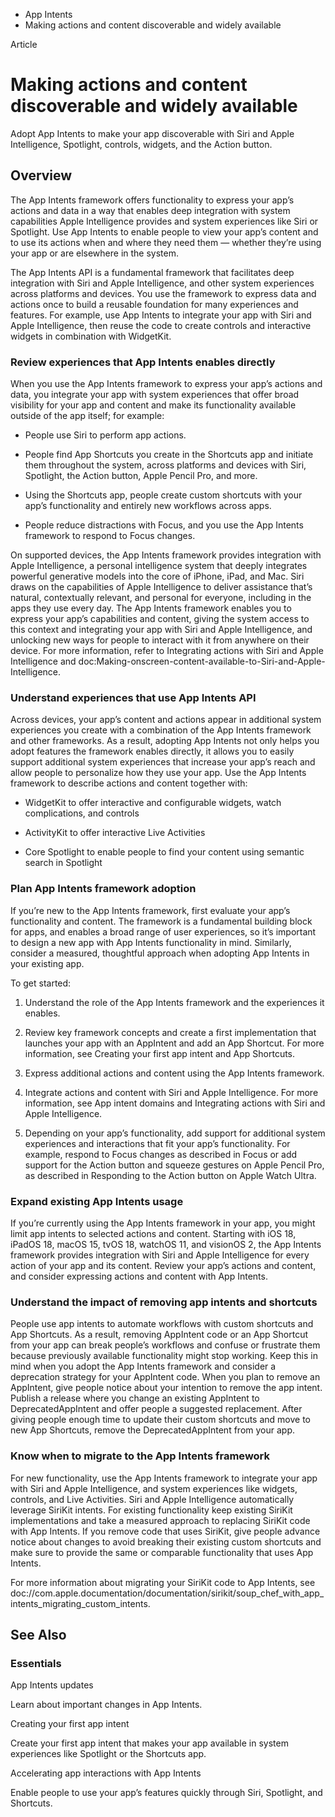 

- App Intents
-  Making actions and content discoverable and widely available 

Article

# Making actions and content discoverable and widely available

Adopt App Intents to make your app discoverable with Siri and Apple Intelligence, Spotlight, controls, widgets, and the Action button.

## Overview

The App Intents framework offers functionality to express your app’s actions and data in a way that enables deep integration with system capabilities Apple Intelligence provides and system experiences like Siri or Spotlight. Use App Intents to enable people to view your app’s content and to use its actions when and where they need them — whether they’re using your app or are elsewhere in the system.

The App Intents API is a fundamental framework that facilitates deep integration with Siri and Apple Intelligence, and other system experiences across platforms and devices. You use the framework to express data and actions once to build a reusable foundation for many experiences and features. For example, use App Intents to integrate your app with Siri and Apple Intelligence, then reuse the code to create controls and interactive widgets in combination with WidgetKit.

### Review experiences that App Intents enables directly

When you use the App Intents framework to express your app’s actions and data, you integrate your app with system experiences that offer broad visibility for your app and content and make its functionality available outside of the app itself; for example:

- People use Siri to perform app actions.

- People find App Shortcuts you create in the Shortcuts app and initiate them throughout the system, across platforms and devices with Siri, Spotlight, the Action button, Apple Pencil Pro, and more.

- Using the Shortcuts app, people create custom shortcuts with your app’s functionality and entirely new workflows across apps.

- People reduce distractions with Focus, and you use the App Intents framework to respond to Focus changes.

On supported devices, the App Intents framework provides integration with Apple Intelligence, a personal intelligence system that deeply integrates powerful generative models into the core of iPhone, iPad, and Mac. Siri draws on the capabilities of Apple Intelligence to deliver assistance that’s natural, contextually relevant, and personal for everyone, including in the apps they use every day. The App Intents framework enables you to express your app’s capabilities and content, giving the system access to this context and integrating your app with Siri and Apple Intelligence, and unlocking new ways for people to interact with it from anywhere on their device. For more information, refer to Integrating actions with Siri and Apple Intelligence and doc:Making-onscreen-content-available-to-Siri-and-Apple-Intelligence.

### Understand experiences that use App Intents API

Across devices, your app’s content and actions appear in additional system experiences you create with a combination of the App Intents framework and other frameworks. As a result, adopting App Intents not only helps you adopt features the framework enables directly, it allows you to easily support additional system experiences that increase your app’s reach and allow people to personalize how they use your app. Use the App Intents framework to describe actions and content together with:

- WidgetKit to offer interactive and configurable widgets, watch complications, and controls

- ActivityKit to offer interactive Live Activities

- Core Spotlight to enable people to find your content using semantic search in Spotlight

### Plan App Intents framework adoption

If you’re new to the App Intents framework, first evaluate your app’s functionality and content. The framework is a fundamental building block for apps, and enables a broad range of user experiences, so it’s important to design a new app with App Intents functionality in mind. Similarly, consider a measured, thoughtful approach when adopting App Intents in your existing app.

To get started:

1.  Understand the role of the App Intents framework and the experiences it enables.

2.  Review key framework concepts and create a first implementation that launches your app with an AppIntent and add an App Shortcut. For more information, see Creating your first app intent and App Shortcuts.

3.  Express additional actions and content using the App Intents framework.

4.  Integrate actions and content with Siri and Apple Intelligence. For more information, see App intent domains and Integrating actions with Siri and Apple Intelligence.

5.  Depending on your app’s functionality, add support for additional system experiences and interactions that fit your app’s functionality. For example, respond to Focus changes as described in Focus or add support for the Action button and squeeze gestures on Apple Pencil Pro, as described in Responding to the Action button on Apple Watch Ultra.

### Expand existing App Intents usage

If you’re currently using the App Intents framework in your app, you might limit app intents to selected actions and content. Starting with iOS 18, iPadOS 18, macOS 15, tvOS 18, watchOS 11, and visionOS 2, the App Intents framework provides integration with Siri and Apple Intelligence for every action of your app and its content. Review your app’s actions and content, and consider expressing actions and content with App Intents.

### Understand the impact of removing app intents and shortcuts

People use app intents to automate workflows with custom shortcuts and App Shortcuts. As a result, removing AppIntent code or an App Shortcut from your app can break people’s workflows and confuse or frustrate them because previously available functionality might stop working. Keep this in mind when you adopt the App Intents framework and consider a deprecation strategy for your AppIntent code. When you plan to remove an AppIntent, give people notice about your intention to remove the app intent. Publish a release where you change an existing AppIntent to DeprecatedAppIntent and offer people a suggested replacement. After giving people enough time to update their custom shortcuts and move to new App Shortcuts, remove the DeprecatedAppIntent from your app.

### Know when to migrate to the App Intents framework

For new functionality, use the App Intents framework to integrate your app with Siri and Apple Intelligence, and system experiences like widgets, controls, and Live Activities. Siri and Apple Intelligence automatically leverage SiriKit intents. For existing functionality keep existing SiriKit implementations and take a measured approach to replacing SiriKit code with App Intents. If you remove code that uses SiriKit, give people advance notice about changes to avoid breaking their existing custom shortcuts and make sure to provide the same or comparable functionality that uses App Intents.

For more information about migrating your SiriKit code to App Intents, see doc://com.apple.documentation/documentation/sirikit/soup_chef_with_app_intents_migrating_custom_intents.

## See Also

### Essentials

App Intents updates

Learn about important changes in App Intents.

Creating your first app intent

Create your first app intent that makes your app available in system experiences like Spotlight or the Shortcuts app.

Accelerating app interactions with App Intents

Enable people to use your app’s features quickly through Siri, Spotlight, and Shortcuts.

